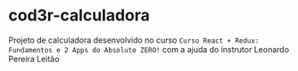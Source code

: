 # cod3r-calculadora
Projeto de calculadora desenvolvido no curso `Curso React + Redux: Fundamentos e 2 Apps do Absoluto ZERO!` com a ajuda do instrutor Leonardo Pereira Leitão
